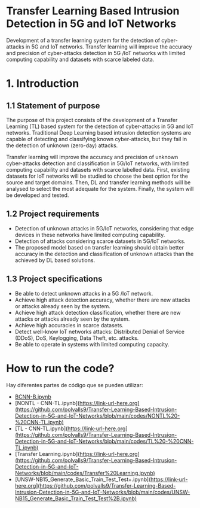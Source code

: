# Transfer Learning Based Intrusion Detection in 5G and IoT Networks
 Development of a transfer learning system for the detection of cyber-attacks in 5G and IoT networks. Transfer learning will improve the accuracy and precision of cyber-attacks detection in 5G /IoT networks with limited computing capability and datasets with scarce labeled data.

# 1. **Introduction**
   ## 1.1 **Statement of purpose**
The purpose of this project consists of the development of a Transfer Learning (TL) based system for the detection of cyber-attacks in 5G and IoT networks. Traditional Deep Learning based intrusion detection systems are capable of detecting and classifying known cyber-attacks, but they fail in the detection of unknown (zero-day) attacks. 

Transfer learning will improve the accuracy and precision of unknown cyber-attacks detection and classification in 5G/IoT networks, with limited computing capability and datasets with scarce labelled data. First, existing datasets for IoT networks will be studied to choose the best option for the source and target domains. Then, DL and transfer learning methods will be analysed to select the most adequate for the system. Finally, the system will be developed and tested.
## 1.2 **Project requirements**
- Detection of unknown attacks in 5G/IoT networks, considering that edge devices in these networks have limited computing capability.
- Detection of attacks considering scarce datasets in 5G/IoT networks. 
- The proposed model based on transfer learning should obtain better accuracy in the detection and classification of unknown attacks than the achieved by DL based solutions.
## 1.3 **Project specifications**
- Be able to detect unknown attacks in a 5G /IoT network. 
- Achieve high attack detection accuracy, whether there are new attacks or attacks already seen by the system. 
- Achieve high attack detection classification, whether there are new attacks or attacks already seen by the system. 
- Achieve high accuracies in scarce datasets. 
- Detect well-know IoT networks attacks: Distributed Denial of Service (DDoS), DoS, Keylogging, Data Theft, etc. attacks.
- Be able to operate in systems with limited computing capacity.

# How to run the code?

Hay diferentes partes de código que se pueden utilizar:
 
- [BCNN-B.ipynb](https://github.com/polvalls9/Transfer-Learning-Based-Intrusion-Detection-in-5G-and-IoT-Networks/blob/main/codes/CNN-B.ipynb)
- [NONTL - CNN-TL.ipynb](https://link-url-here.org](https://github.com/polvalls9/Transfer-Learning-Based-Intrusion-Detection-in-5G-and-IoT-Networks/blob/main/codes/NONTL%20-%20CNN-TL.ipynb)
- [TL - CNN-TL.ipynb](https://link-url-here.org](https://github.com/polvalls9/Transfer-Learning-Based-Intrusion-Detection-in-5G-and-IoT-Networks/blob/main/codes/TL%20-%20CNN-TL.ipynb)
- [Transfer Learning.ipynb](https://link-url-here.org](https://github.com/polvalls9/Transfer-Learning-Based-Intrusion-Detection-in-5G-and-IoT-Networks/blob/main/codes/Transfer%20Learning.ipynb)
- [UNSW-NB15_Generate_Basic_Train_Test_Test+.ipynb](https://link-url-here.org](https://github.com/polvalls9/Transfer-Learning-Based-Intrusion-Detection-in-5G-and-IoT-Networks/blob/main/codes/UNSW-NB15_Generate_Basic_Train_Test_Test%2B.ipynb)
